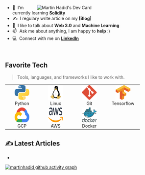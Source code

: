 <a href="https://app.daily.dev/martinhadid"><img src="https://github.com/martinhadid/martinhadid/blob/main/devcard.svg" width="400" alt="Martin Hadid's Dev Card" alt="Martin Hadid" align="right"/></a>


- :seedling: &nbsp;I’m currently learning **[Solidity]**
- :writing_hand: &nbsp;I regulary write article on my **[Blog]**
- :speech_balloon: &nbsp;I like to talk about **Web 3.0** and **Machine Learning**
- :mailbox: &nbsp;Ask me about anything, I am happy to **help** :)
- :computer: &nbsp;Connect with me on **[LinkedIn]**

<br>

<h2>Favorite Tech</h2>

> Tools, languages, and frameworks I like to work with.


<table>
  <tr>
    <td align="center" width="96">
      <a href="#">
        <img src="./images/python-5.svg" width="48" height="48" alt="Python" />
      </a>
      <br>Python
    </td>
    <td align="center" width="96">
      <a href="#" >
        <img src="./images/linux-tux-2.svg" width="48" height="48" alt="Linux" />
      </a>
      <br>Linux
    </td>
    <td align="center" width="96">
      <a href="#" >
        <img src="./images/git-icon.svg" width="48" height="48" alt="Git" />
      </a>
      <br>Git
    </td>
    <td align="center" width="96">
      <a href="#">
        <img src="./images/tensorflow-2.svg" width="48" height="48" alt="Tensorflow" />
      </a>
      <br>Tensorflow
    </td>
   </tr>
   <tr>
    <td align="center" width="96"> 
      <a href="#">
        <img src="./images/google-cloud-1.svg" width="48" height="48" alt="Google Cloud" />
      </a>
      <br>GCP
    </td>
    <td align="center" width="96"> 
      <a href="#">
        <img src="./images/aws-2.svg" width="48" height="48" alt="AWS" />
      </a>
      <br>AWS
    </td>
    <td align="center" width="96"> 
      <a href="#">
        <img src="./images/docker.svg" width="48" height="48" alt="Docker" />
      </a>
      <br>Docker
    </td>
  </tr>
    
</table>

## ✍️ Latest Articles 
<!-- BLOG-POST-LIST:START -->
- 
<!-- BLOG-POST-LIST:END -->


[Linkedin]: https://www.linkedin.com/in/martinhadid "LinkedIn"
[Twitter]: https://twitter.com/HadidMartin "Twitter"
<!-- [blog]: http://blog.martinhadid.com/ "Blog" -->
[Solidity]: https://soliditylang.org/ "Solidity"
[Google]: https://about.google/ "Google"

[![martinhadid github activity graph](https://activity-graph.herokuapp.com/graph?username=martinhadid&theme=react-dark)](https://github.com/martinhadid/github-readme-activity-graph)
